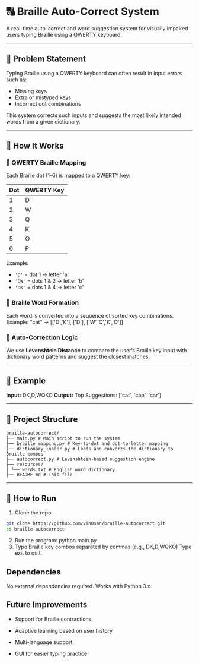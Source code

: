 # 🔠 Braille Auto-Correct System

A real-time auto-correct and word suggestion system for visually impaired users typing Braille using a QWERTY keyboard.

---

## 📌 Problem Statement

Typing Braille using a QWERTY keyboard can often result in input errors such as:
- Missing keys
- Extra or mistyped keys
- Incorrect dot combinations

This system corrects such inputs and suggests the most likely intended words from a given dictionary.

---

## 🧠 How It Works

### 🔹 QWERTY Braille Mapping

Each Braille dot (1–6) is mapped to a QWERTY key:

| Dot | QWERTY Key |
|-----|------------|
| 1   | D          |
| 2   | W          |
| 3   | Q          |
| 4   | K          |
| 5   | O          |
| 6   | P          |

Example:
- `'D'` = dot 1 → letter 'a'
- `'DW'` = dots 1 & 2 → letter 'b'
- `'DK'` = dots 1 & 4 → letter 'c'

### 🔹 Braille Word Formation
Each word is converted into a sequence of sorted key combinations.
Example: "cat" → [['D','K'], ['D'], ['W','Q','K','O']]

### 🔹 Auto-Correction Logic
We use **Levenshtein Distance** to compare the user’s Braille key input with dictionary word patterns and suggest the closest matches.

---

## 🧪 Example

**Input:**
DK,D,WQKO
**Output:**
Top Suggestions: ['cat', 'cap', 'car']

---

## 📁 Project Structure

```
braille-autocorrect/
├── main.py # Main script to run the system
├── braille_mapping.py # Key-to-dot and dot-to-letter mapping
├── dictionary_loader.py # Loads and converts the dictionary to Braille combos
├── autocorrect.py # Levenshtein-based suggestion engine
├── resources/
│ └── words.txt # English word dictionary
├── README.md # This file
```

---

## 🏃 How to Run

1. Clone the repo:
```bash
git clone https://github.com/vin0san/braille-autocorrect.git
cd braille-autocorrect
```
2. Run the program:
     python main.py
3. Type Braille key combos separated by commas (e.g., DK,D,WQKO)
   Type exit to quit.

## Dependencies
No external dependencies required. Works with Python 3.x.

## Future Improvements

- Support for Braille contractions

- Adaptive learning based on user history

- Multi-language support

- GUI for easier typing practice
